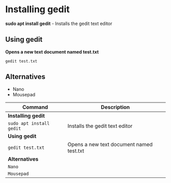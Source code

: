 # Installing gedit

**sudo apt install gedit** - Installs the gedit text editor

## Using gedit

**Opens a new text document named test.txt**
```
gedit test.txt
```
## Alternatives

- Nano
- Mousepad

| **Command**   | **Description**   |
| --------------|-------------------|
| **Installing gedit** |
| `sudo apt install gedit` | Installs the gedit text editor |
| **Using gedit** |
| `gedit test.txt` | Opens a new text document named test.txt |
| **Alternatives**|
| `Nano` | |
| `Mousepad`| |